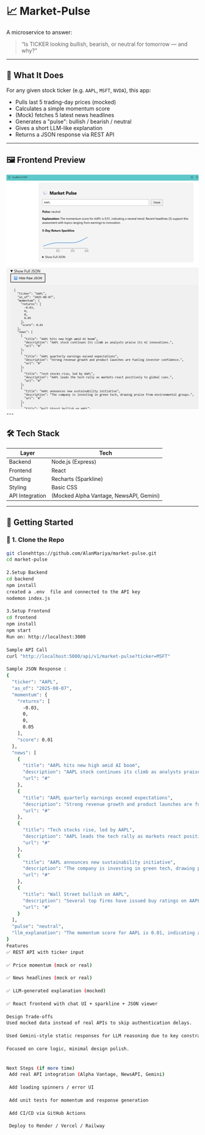 # 📈 Market-Pulse

A microservice to answer:

> “Is TICKER looking bullish, bearish, or neutral for tomorrow — and why?”

---

## 🧠 What It Does

For any given stock ticker (e.g. `AAPL`, `MSFT`, `NVDA`), this app:
- Pulls last 5 trading-day prices (mocked)
- Calculates a simple momentum score
- (Mock) fetches 5 latest news headlines
- Generates a "pulse": bullish / bearish / neutral
- Gives a short LLM-like explanation
- Returns a JSON response via REST API

---

## 🖼️ Frontend Preview


<img src="https://github.com/AlanMariya/market-pulse/blob/main/Frontend%20preview%201.png" width="600">
<img src="https://github.com/AlanMariya/market-pulse/blob/main/Frontend%20Preview%202.png" width="600"/>
---

## 🛠️ Tech Stack

| Layer | Tech |
|-------|------|
| Backend | Node.js (Express) |
| Frontend | React |
| Charting | Recharts (Sparkline) |
| Styling | Basic CSS |
| API Integration | (Mocked Alpha Vantage, NewsAPI, Gemini) |

---

## 🚀 Getting Started

### 🔧 1. Clone the Repo

```bash
git clonehttps://github.com/AlanMariya/market-pulse.git
cd market-pulse

2.Setup Backend
cd backend
npm install
created a .env  file and connected to the API key
nodemon index.js

3.Setup Frontend
cd frontend
npm install
npm start
Run on: http://localhost:3000

Sample API Call 
curl "http://localhost:5000/api/v1/market-pulse?ticker=MSFT"

Sample JSON Response :
{
  "ticker": "AAPL",
  "as_of": "2025-08-07",
  "momentum": {
    "returns": [
      -0.03,
      0,
      0,
      0.05
    ],
    "score": 0.01
  },
  "news": [
    {
      "title": "AAPL hits new high amid AI boom",
      "description": "AAPL stock continues its climb as analysts praise its AI innovations.",
      "url": "#"
    },
    {
      "title": "AAPL quarterly earnings exceed expectations",
      "description": "Strong revenue growth and product launches are fueling investor confidence.",
      "url": "#"
    },
    {
      "title": "Tech stocks rise, led by AAPL",
      "description": "AAPL leads the tech rally as markets react positively to global cues.",
      "url": "#"
    },
    {
      "title": "AAPL announces new sustainability initiative",
      "description": "The company is investing in green tech, drawing praise from environmental groups.",
      "url": "#"
    },
    {
      "title": "Wall Street bullish on AAPL",
      "description": "Several top firms have issued buy ratings on AAPL for the coming quarter.",
      "url": "#"
    }
  ],
  "pulse": "neutral",
  "llm_explanation": "The momentum score for AAPL is 0.01, indicating a neutral trend. Recent headlines (5) support this assessment with topics ranging from earnings to innovation."
}
Features
✅ REST API with ticker input

✅ Price momentum (mock or real)

✅ News headlines (mock or real)

✅ LLM-generated explanation (mocked)

✅ React frontend with chat UI + sparkline + JSON viewer

Design Trade-offs
Used mocked data instead of real APIs to skip authentication delays.

Used Gemini-style static responses for LLM reasoning due to key constraints.

Focused on core logic, minimal design polish.


Next Steps (if more time)
 Add real API integration (Alpha Vantage, NewsAPI, Gemini)

 Add loading spinners / error UI

 Add unit tests for momentum and response generation

 Add CI/CD via GitHub Actions

 Deploy to Render / Vercel / Railway

 
